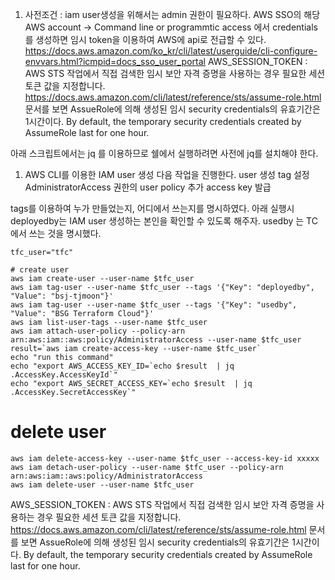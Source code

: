1. 사전조건 : iam user생성을 위해서는 admin 권한이 필요하다. 
AWS SSO의 해당 AWS account -> Command line or programmtic access 에서 credentials를 생성하면 임시 token을 이용하여 AWS에 api로 전급할 수 있다.
https://docs.aws.amazon.com/ko_kr/cli/latest/userguide/cli-configure-envvars.html?icmpid=docs_sso_user_portal
AWS_SESSION_TOKEN : AWS STS 작업에서 직접 검색한 임시 보안 자격 증명을 사용하는 경우 필요한 세션 토큰 값을 지정합니다. 
https://docs.aws.amazon.com/cli/latest/reference/sts/assume-role.html 문서를 보면 AssueRole에 의해 생성된 임시 security credentials의 유효기간은 1시간이다.
By default, the temporary security credentials created by AssumeRole last for one hour. 


아래 스크립트에서는 jq 를 이용하므로 쉘에서 실행하려면 사전에 jq를 설치해야 한다.

1. AWS CLI를 이용한 IAM user 생성
다음 작업을 진행한다. 
user 생성
tag 설정
AdministratorAccess 권한의 user policy 추가
access key 발급
 
tags를 이용하여 누가 만들었는지, 어디에서 쓰는지를 명시하였다.
아래 실행시 deployedby는 IAM user 생성하는 본인을 확인할 수 있도록 해주자. usedby 는 TC에서 쓰는 것을 명시했다.

```
tfc_user="tfc"

# create user
aws iam create-user --user-name $tfc_user
aws iam tag-user --user-name $tfc_user --tags '{"Key": "deployedby", "Value": "bsj-tjmoon"}'
aws iam tag-user --user-name $tfc_user --tags '{"Key": "usedby", "Value": "BSG Terraform Cloud"}'
aws iam list-user-tags --user-name $tfc_user
aws iam attach-user-policy --policy-arn arn:aws:iam::aws:policy/AdministratorAccess --user-name $tfc_user
result=`aws iam create-access-key --user-name $tfc_user`
echo "run this command"
echo "export AWS_ACCESS_KEY_ID=`echo $result  | jq .AccessKey.AccessKeyId`"
echo "export AWS_SECRET_ACCESS_KEY=`echo $result  | jq .AccessKey.SecretAccessKey`"
```

# delete user
```
aws iam delete-access-key --user-name $tfc_user --access-key-id xxxxx
aws iam detach-user-policy --user-name $tfc_user --policy-arn arn:aws:iam::aws:policy/AdministratorAccess
aws iam delete-user --user-name $tfc_user
```

AWS_SESSION_TOKEN : AWS STS 작업에서 직접 검색한 임시 보안 자격 증명을 사용하는 경우 필요한 세션 토큰 값을 지정합니다. 
https://docs.aws.amazon.com/cli/latest/reference/sts/assume-role.html 문서를 보면 AssueRole에 의해 생성된 임시 security credentials의 유효기간은 1시간이다.
By default, the temporary security credentials created by AssumeRole last for one hour. 

